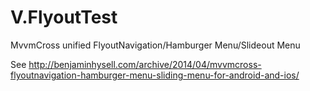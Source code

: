 V.FlyoutTest
================

MvvmCross unified FlyoutNavigation/Hamburger Menu/Slideout Menu

See 
http://benjaminhysell.com/archive/2014/04/mvvmcross-flyoutnavigation-hamburger-menu-sliding-menu-for-android-and-ios/
